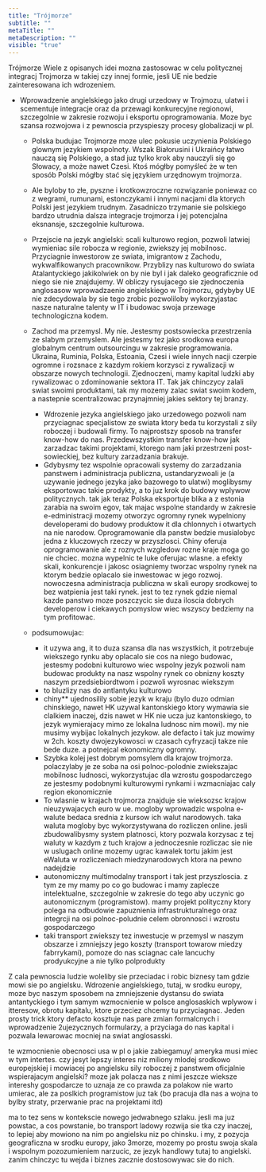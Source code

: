 ```yaml
---
title: "Trójmorze"
subtitle: ""
metaTitle: ""
metaDescription: ""
visible: "true"
---
```



Trójmorze
Wiele z opisanych idei mozna zastosowac w celu politycznej integracj Trojmorza w takiej czy innej formie, jesli UE nie bedzie zainteresowana ich wdrozeniem. 

* Wprowadzenie angielskiego jako drugi urzedowy w Trojmozu, ulatwi i scementuje integracje oraz da przewagi konkurecyjne regionowi, szczegolnie w zakresie rozwoju i eksportu oprogramowania. Moze byc szansa rozwojowa i z pewnoscia przyspieszy procesy globalizacji w pl. 
  * Polska budujac Trojmorze moze ulec pokusie uczynienia Polskiego glownym jezykiem wspolnoty. Wszak Białorusini i Ukraińcy łatwo nauczą się Polskiego, a stad juz tylko krok aby nauczyli się go Słowacy, a może nawet Czesi. Ktoś mógłby pomyśleć że w ten sposób Polski mógłby stać się językiem urzędnowym trojmorza.
  * Ale byloby to złe, pyszne i krotkowzroczne rozwiązanie poniewaz co z wegrami, rumunami, estonczykami i innymi nacjami dla ktorych Polski jest jezykiem trudnym. Zasadniczo trzymanie sie polskiego bardzo utrudnia dalsza integracje trojmorza i jej potencjalna eksnansje, szczegolnie kulturowa.
  * Przejscie na jezyk angielski: scali kulturowo region, pozwoli latwiej wymieniac sile robocza w regionie, zwiekszy jej mobilnosc. Przyciagnie inwestorow ze swiata, imigrantow z Zachodu, wykwalfikowanych pracownikow. Przyblizy nas kulturowo do swiata Atalantyckiego jakikolwiek on by nie byl i jak daleko geograficznie od niego sie nie znajdujemy. W obliczy rysujacego sie zjednoczenia anglosasow wprowadzaenie angielskiego w Trojmorzu, gdybyby UE nie zdecydowala by sie tego zrobic pozwoliloby wykorzyjastac nasze naturalne talenty w IT i budowac swoja przewage technologiczna kodem.
  * Zachod ma przemysl. My nie. Jestesmy postsowiecka przestrzenia ze slabym przemyslem. Ale jestesmy tez jako srodkowa europa globalnym centrum outsourcingu w zakresie programowania. Ukraina, Ruminia, Polska, Estoania, Czesi i wiele innych nacji czerpie ogromne i rozsnace z kazdym rokiem korzysci z rywalizacji w obszarze nowych technologii. Zjednoczeni, mamy kapital ludzki aby rywalizowac o zdominowanie sektora IT. Tak jak chinczycy zalali swiat swoimi produktami, tak my mozemy zalac swiat swoim kodem, a nastepnie scentralizowac przynajmniej jakies sektory tej branzy.
    * Wdrozenie jezyka angielskiego jako urzedowego pozwoli nam przyciagnac specjalistow ze swiata ktory beda tu korzystali z sily roboczej i budowali firmy. To najprostszy sposob na transfer know-how do nas. Przedewszystkim transfer know-how jak zarzadzac takimi projektami, ktorego nam jaki przestrzeni post-sowieckiej, bez kultury zarzadzania brakuje. 
    * Gdybysmy tez wspolnie opracowali systemy do zarzadzania panstwem i administracja publiczna, ustandaryzwoali je (a uzywanie jednego jezyka jako bazowego to ulatwi) moglibysmy eksportowac takie prodykty, a to juz krok do budowy wplywow politycznych. tak jak teraz Polska eksportuje blika a z estonia zarabia na swoim egov, tak majac wspolne standardy w zakresie e-edministracji mozemy otworzyc ogromny rynek wypelniony developerami do budowy produktow it dla chlonnych i otwartych na nie narodow.  Oprogramowanie dla panstw bedzie musialobyc jedna z kluczowych rzeczy w przyszlosci. Chiny oferuja oprogramowanie ale z roznych wzgledow rozne kraje moga go nie chciec. mozna wypelnic te luke oferujac wlasne. a efekty skali, konkurencje i jakosc osiagniemy tworzac wspolny rynek na ktorym bedzie oplacalo sie inwestowac w jego rozwoj. nowoczesna administracja publiczna w skali europy srodkowej to bez watpienia jest taki rynek. jest to tez rynek gdzie niemal kazde panstwo moze poszczycic sie duza iloscia dobrych developerow i ciekawych pomyslow wiec wszyscy bedziemy na tym profitowac.

  * podsumowujac:
    * it uzywa ang, it to duza szansa dla nas wszystkich, it potrzebuje wiekszego rynku aby oplacalo sie cos na niego budowac, jestesmy podobni kulturowo wiec wspolny jezyk pozwoli nam budowac produkty na nasz wspolny rynek co obnizny koszty naszym przedsiebiordtwom i pozwoli wyrosnac wiekszym
    * to bluzlizy nas do antlantyku kulturowo
    * chiny** ujednosilily sobie jezyk w kraju (bylo duzo odmian chinskiego, nawet HK uzywal kantonskiego ktory wymawia sie clalkiem inaczej, dzis nawet w HK nie ucza juz kantonskiego, to jezyk wymierajacy mimo ze lokalna ludnosc nim mowi). my nie musimy wybijac lokalnych jezykow. ale defacto i tak juz mowimy w 2ch. koszty dwojezykowosci w czasach cyfryzacji takze nie bede duze. a potnejcal ekonomiczny ogromny.
    * Szybka kolej jest dobrym pomsylem dla krajow trojmorza. polaczylaby je ze soba na osi polnoc-polodnie zwiekszajac mobilnosc ludnosci, wykorzystujac dla wzrostu gospodarczego ze jestesmy podobnymi kulturowymi rynkami i wzmacniajac caly region ekonomicznie
    * To wlasnie w krajach trojmorza znajduje sie wieksozsc krajow nieuzywajacych euro w ue. mogloby wprowadzic wspolna e-walute bedaca srednia z kursow ich walut narodowych. taka waluta mogloby byc wykorzystywana do rozliczen online. jesli zbudowalibysmy system platnosci, ktory pozwala korzysac z tej waluty w kazdym z tuch krajow a jednoczesnie rozliczac sie nie w uslugach online mozemy ugrac kawalek tortu jakim jest eWaluta w rozliczeniach miedzynarodowych ktora na pewno nadejdzie
    * autonomiczny multimodalny transport i tak jest przyszloscia. z tym ze my mamy po co go budowac i mamy zaplecze intelektualne, szczegolnie w zakresie do tego aby uczynic go autonomicznym (programistow). mamy projekt polityczny ktory polega na odbudowie zapuznienia infrastrukturalnego oraz integrcji na osi polnoc-poludnie celem obronnosci i wzrostu gospodarczego 
    * taki transport zwiekszy tez inwestucje w przemysl w naszym obszarze i zmniejszy jego koszty  (transport towarow miedzy fabrrykami), pomoze do nas sciagnac cale lancuchy prodyukcyjne a nie tylko polprodukty

Z cala pewnoscia ludzie woleliby sie przeciadac i robic biznesy tam gdzie mowi sie po angielsku. Wdrozenie angielskiego, tutaj, w srodku europy, moze byc naszym sposobem na zmniejszenie dystansu do swiata antantyckiego i tym samym wzmocnienie w polsce anglosaskich wplywow i itteresow, obrotu kapitalu, ktore przeciez chcemy tu przyciagnac. Jeden prosty trick ktory defacto kosztuje nas pare zmian formalcnych i wprowadzenie 2ujezycznych formularzy, a przyciaga do nas kapital i pozwala lewarowac mocniej na swiat anglosasski. 

te wzmocnienie obecnosci usa w pl o jakie zabiegamuy/ ameryka musi miec w tym intertes. czy jesyt lepszy interes niz miliony mlodej srodkowo europejskiej i mowiacej po angielsku sily roboczej z panstwem oficjalnie wspierajacym angielski? moze jak polacza nas z nimi jeszcze wieksze intereshy gospodarcze to uznaja ze co prawda za polakow nie warto umierac, ale za poslkich programistow juz tak (bo pracuja dla nas a wojna to bylby straty, przerwanie prac na projektami itd)

ma to tez sens w kontekscie nowego jedwabnego szlaku. jesli ma juz powstac, a cos powstanie, bo transport ladowy rozwija sie tka czy inaczej, to lepiej aby mowiono na nim po angielsku niz po chinsku. i my, z pozycja geograficzna w srodku europy, jako 3morze, mozemy po prostu swoja skala i wspolnym pozozumieniem narzucic, ze jezyk handlowy tutaj to angielski. zanim chinczyc tu wejda i biznes zacznie dostosowywac sie do nich. 